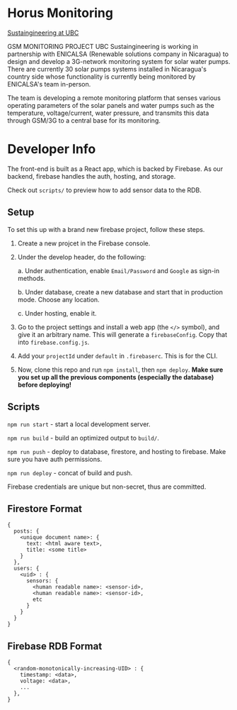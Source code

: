 # Horus Monitoring

[Sustaingineering at UBC](https://www.sustaingineering.com)

GSM MONITORING PROJECT
UBC Sustaingineering is working in partnership with ENICALSA (Renewable solutions company in Nicaragua) to design and develop a 3G-network monitoring system for solar water pumps. There are currently 30 solar pumps systems installed in Nicaragua's country side whose functionality is currently being monitored by ENICALSA's team in-person.

The team is developing a remote monitoring platform that senses various operating parameters of the solar panels and water pumps such as the temperature, voltage/current, water pressure, and transmits this data through GSM/3G to a central base for its monitoring.

# Developer Info

The front-end is built as a React app, which is backed by Firebase. As our backend, firebase handles the auth, hosting, and storage. 

Check out `scripts/` to preview how to add sensor data to the RDB.

## Setup

To set this up with a brand new firebase project, follow these steps.

1. Create a new projcet in the Firebase console. 

2. Under the develop header, do the following:

    a. Under authentication, enable `Email/Password` and `Google` as sign-in methods.

    b. Under database, create a new database and start that in production mode. Choose any location.
    
    c. Under hosting, enable it.

3. Go to the project settings and install a web app (the `</>` symbol), and give it an arbitrary name. This will generate a `firebaseConfig`. Copy that into `firebase.config.js`.

4. Add your `projectId` under `default` in `.firebaserc`. This is for the CLI. 

5. Now, clone this repo and run `npm install`, then `npm deploy`. **Make sure you set up all the previous components (especially the database) before deploying!**

## Scripts

`npm run start` - start a local development server.

`npm run build` - build an optimized output to `build/`.

`npm run push` - deploy to database, firestore, and hosting to firebase. Make sure you have auth permissions. 

`npm run deploy` - concat of build and push.

Firebase credentials are unique but non-secret, thus are committed. 

## Firestore Format

```
{
  posts: {
    <unique document name>: {
      text: <html aware text>,
      title: <some title>
    }
  },
  users: {
    <uid> : {
      sensors: {
        <human readable name>: <sensor-id>,
        <human readable name>: <sensor-id>,
        etc
      }
    }
  }
}
```

## Firebase RDB Format 

```
{
  <random-monotonically-increasing-UID> : {
    timestamp: <data>,
    voltage: <data>,
    ...
  },
}
```